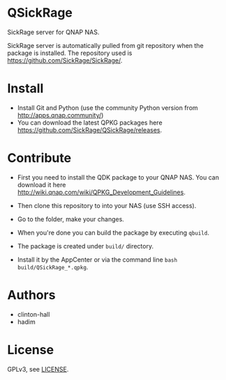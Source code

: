 # QSickRage

SickRage server for QNAP NAS.

SickRage server is automatically pulled from git repository when the package is installed. The repository used is https://github.com/SickRage/SickRage/.

# Install

- Install Git and Python (use the community Python version from http://apps.qnap.community/)
- You can download the latest QPKG packages here https://github.com/SickRage/QSickRage/releases.

# Contribute

- First you need to install the QDK package to your QNAP NAS. You can download it here http://wiki.qnap.com/wiki/QPKG_Development_Guidelines.

- Then clone this repository to into your NAS (use SSH access).

- Go to the folder, make your changes.

- When you're done you can build the package by executing `qbuild`.

- The package is created under `build/` directory.

- Install it by the AppCenter or via the command line `bash build/QSickRage_*.qpkg`.

# Authors

- clinton-hall
- hadim

# License

GPLv3, see [LICENSE](LICENSE).
